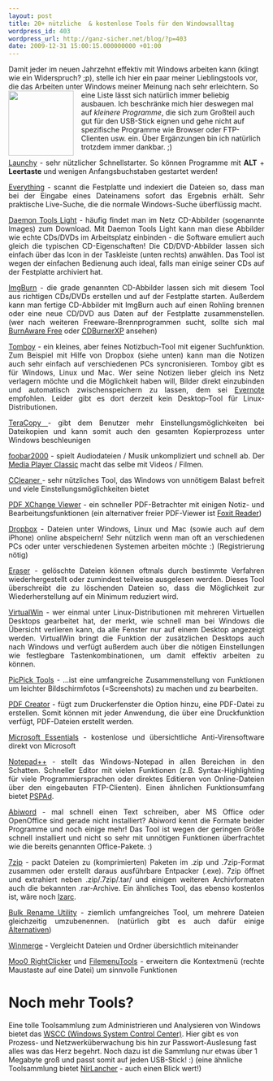 ```yaml
---
layout: post
title: 20+ nützliche  & kostenlose Tools für den Windowsalltag
wordpress_id: 403
wordpress_url: http://ganz-sicher.net/blog/?p=403
date: 2009-12-31 15:00:15.000000000 +01:00
---
```

Damit jeder im neuen Jahrzehnt effektiv mit Windows arbeiten kann (klingt wie ein Widerspruch? ;p), stelle ich hier ein paar meiner Lieblingstools vor, die das Arbeiten unter Windows meiner Meinung nach sehr erleichtern. <img style="float:left; margin-right: 15px;" title="windows tool" src="/wp-content/uploads/windows-tool.png" alt="" width="128" height="128" /> So eine Liste lässt sich natürlich immer beliebig ausbauen. Ich beschränke mich hier deswegen mal auf <em>kleinere Programme</em>, die sich zum Großteil auch gut für den USB-Stick eignen und gehe nicht auf spezifische Programme wie Browser oder FTP-Clienten usw. ein. Über Ergänzungen bin ich natürlich trotzdem immer dankbar. ;)
<div id="clearer"></div>

<!--more-->


<p style="text-align: justify;"><a href="http://www.launchy.net/">Launchy</a> - sehr nützlicher Schnellstarter. So können Programme mit <strong>ALT</strong> + <strong>Leertaste</strong> und wenigen Anfangsbuchstaben gestartet werden!</p>
<p style="text-align: justify;"><a href="http://www.voidtools.com/">Everything</a> - scannt die Festplatte und indexiert die Dateien so, dass man bei der Eingabe eines Dateinamens sofort das Ergebnis erhält. Sehr praktische Live-Suche, die die normale Windows-Suche überflüssig macht.</p>
<p style="text-align: justify;"><a href="http://www.daemon-tools.cc/deu/products/dtLite">Daemon Tools Light</a> - häufig findet man im Netz CD-Abbilder (sogenannte Images) zum Download. Mit Daemon Tools Light kann man diese Abbilder wie echte CDs/DVDs im Arbeitsplatz einbinden - die Software emuliert auch gleich die typischen CD-Eigenschaften! Die CD/DVD-Abbilder lassen sich einfach über das Icon in der Taskleiste (unten rechts) anwählen. Das Tool ist wegen der einfachen Bedienung auch ideal, falls man einige seiner CDs auf der Festplatte archiviert hat.</p>
<p style="text-align: justify;"><a href="http://www.imgburn.com/">ImgBurn</a> - die grade genannten CD-Abbilder lassen sich mit diesem Tool aus richtigen CDs/DVDs erstellen und auf der Festplatte starten. Außerdem kann man fertige CD-Abbilder mit ImgBurn auch auf einen Rohling brennen oder eine neue CD/DVD aus Daten auf der Festplatte zusammenstellen. (wer nach weiteren Freeware-Brennprogrammen sucht, sollte sich mal <a href="http://www.burnaware.com/">BurnAware Free</a> oder <a href="http://cdburnerxp.se/">CDBurnerXP</a> ansehen)</p>
<p style="text-align: justify;"><a href="http://projects.gnome.org/tomboy/">Tomboy</a> - ein kleines, aber feines Notizbuch-Tool mit eigener Suchfunktion. Zum Beispiel mit Hilfe von Dropbox (siehe unten) kann man die Notizen auch sehr einfach auf verschiedenen PCs syncronisieren. Tomboy gibt es für Windows, Linux und Mac. Wer seine Notizen lieber gleich ins Netz verlagern möchte und die Möglichkeit haben will, Bilder direkt einzubinden und automatisch zwischenspeichern zu lassen, dem sei <a href="http://www.evernote.com/">Evernote</a> empfohlen. Leider gibt es dort derzeit kein Desktop-Tool für Linux-Distributionen.</p>
<p style="text-align: justify;"><a href="http://www.codesector.com/teracopy.php">TeraCopy </a> - gibt dem Benutzer mehr Einstellungsmöglichkeiten bei Dateikopien und kann somit auch den gesamten Kopierprozess unter Windows beschleunigen</p>
<p style="text-align: justify;"><a href="http://www.foobar2000.org/">foobar2000</a> - spielt Audiodateien / Musik unkompliziert und schnell ab. Der <a href="http://sourceforge.net/projects/guliverkli/" target="_blank">Media Player Classic</a> macht das selbe mit Videos / Filmen.</p>
<p style="text-align: justify;"><a href="http://www.ccleaner.com/">CCleaner </a>- sehr nützliches Tool, das Windows von unnötigem Balast befreit und viele Einstellungsmöglichkeiten bietet</p>
<p style="text-align: justify;"><a href="http://www.docu-track.com/home/prod_user/PDF-XChange_Tools/pdfx_viewer">PDF XChange Viewer</a> - ein schneller PDF-Betrachter mit einigen Notiz- und Bearbeitungsfunktionen (ein alternativer freier PDF-Viewer ist <a href="http://www.foxitsoftware.com/pdf/reader/" target="_blank">Foxit Reader</a>)</p>
<p style="text-align: justify;"><a href="https://www.dropbox.com/">Dropbox</a> - Dateien unter Windows, Linux und Mac (sowie auch auf dem iPhone) online abspeichern! Sehr nützlich wenn man oft an verschiedenen PCs oder unter verschiedenen Systemen arbeiten möchte :) (Registrierung nötig)</p>
<p style="text-align: justify;"><a href="http://eraser.heidi.ie/">Eraser</a> - gelöschte Dateien können oftmals durch bestimmte Verfahren wiederhergestellt oder zumindest teilweise ausgelesen werden. Dieses Tool überschreibt die zu löschenden Dateien so, dass die Möglichkeit zur Wiederherstellung auf ein Minimum reduziert wird.</p>
<p style="text-align: justify;"><a href="http://virtuawin.sourceforge.net/">VirtualWin</a> - wer einmal unter Linux-Distributionen mit mehreren Virtuellen Desktops gearbeitet hat, der merkt, wie schnell man bei Windows die Übersicht verlieren kann, da alle Fenster nur auf einem Desktop angezeigt werden. VirtualWin bringt die Funktion der zusätzlichen Desktops auch nach Windows und verfügt außerdem auch über die nötigen Einstellungen wie festlegbare Tastenkombinationen, um damit effektiv arbeiten zu können.</p>
<p style="text-align: justify;"><a href="http://picpick.wiziple.net/features">PicPick Tools</a> - ...ist eine umfangreiche Zusammenstellung von Funktionen um leichter Bildschirmfotos (=Screenshots) zu machen und zu bearbeiten.</p>
<p style="text-align: justify;"><a href="http://sourceforge.net/projects/pdfcreator/">PDF Creator</a> - fügt zum Druckerfenster die Option hinzu, eine PDF-Datei zu erstellen. Somit können mit jeder Anwendung, die über eine Druckfunktion verfügt, PDF-Dateien erstellt werden.</p>
<p style="text-align: justify;"><a href="http://www.microsoft.com/Security_Essentials/">Microsoft Essentials</a> - kostenlose und übersichtliche Anti-Virensoftware direkt von Microsoft</p>
<p style="text-align: justify;"><a href="http://notepad-plus.sourceforge.net/">Notepad++</a> - stellt das Windows-Notepad in allen Bereichen in den Schatten. Schneller Editor mit vielen Funktionen (z.B. Syntax-Highlighting für viele Programmiersprachen oder direktes Editieren von Online-Dateien über den eingebauten FTP-Clienten). Einen ähnlichen Funktionsumfang bietet <a href="http://www.pspad.com/">PSPAd</a>.</p>
<p style="text-align: justify;"><a href="http://www.abisource.com/">Abiword</a> - mal schnell einen Text schreiben, aber MS Office oder OpenOffice sind gerade nicht installiert? Abiword kennt die Formate beider Programme und noch einige mehr! Das Tool ist wegen der geringen Größe schnell installiert und nicht so sehr mit unnötigen Funktionen überfrachtet wie die bereits genannten Office-Pakete. :)</p>
<p style="text-align: justify;"><a href="http://www.7-zip.org/">7zip</a> - packt Dateien zu (komprimierten) Paketen im .zip und .7zip-Format zusammen oder erstellt daraus ausführbare Entpacker (.exe). 7zip öffnet und extrahiert neben .zip/.7zip/.tar/ und einigen weiteren Archivformaten auch die bekannten .rar-Archive. Ein ähnliches Tool, das ebenso kostenlos ist, wäre noch <a href="http://www.izarc.org/">Izarc</a>.</p>
<p style="text-align: justify;"><a href="http://www.bulkrenameutility.co.uk/Main_Intro.php">Bulk Rename Utility</a> - ziemlich umfangreiches Tool, um mehrere Dateien gleichzeitig umzubenennen. (natürlich gibt es auch dafür einige <a href="http://www.techsupportalert.com/best-free-rename-utility.htm">Alternativen</a>)</p>
<p style="text-align: justify;"><a href="http://winmerge.org/">Winmerge</a> - Vergleicht Dateien und Ordner übersichtlich miteinander</p>
<p style="text-align: justify;"><a href="http://www.moo0.com/?top=http://www.moo0.com/software/RightClicker/%23RightClicker" target="_blank">Moo0 RightClicker</a> und <a href="http://www.lopesoft.com/en/" target="_blank">FilemenuTools</a> - erweitern die Kontextmenü (rechte Maustaste auf eine Datei) um sinnvolle Funktionen</p>


Noch mehr Tools?
================

Eine tolle Toolsammlung zum Administrieren und Analysieren von Windows bietet das <a href="http://www.kls-soft.com/wscc/">WSCC (Windows System Control Center)</a>. Hier gibt es von Prozess- und Netzwerküberwachung bis hin zur Passwort-Auslesung fast alles was das Herz begehrt. Noch dazu ist die Sammlung nur etwas über 1 Megabyte groß und passt somit auf jeden USB-Stick! :) (eine ähnliche Toolsammlung bietet <a href="http://blog.nirsoft.net/2009/11/30/third-beta-of-nirlauncher-package-is-available-to-download/">NirLancher</a> - auch einen Blick wert!)
